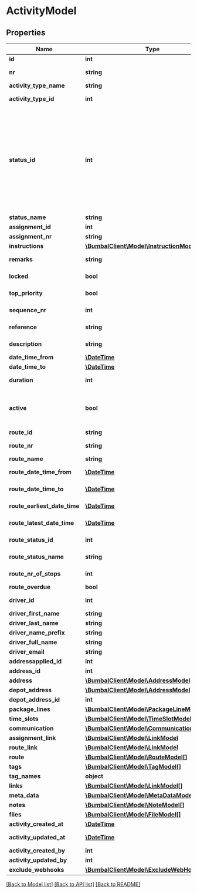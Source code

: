 # ActivityModel

## Properties
Name | Type | Description | Notes
------------ | ------------- | ------------- | -------------
**id** | **int** | Unique Identifier | 
**nr** | **string** | Number of this Activity | [optional] 
**activity_type_name** | **string** | Type of this Activity | [optional] 
**activity_type_id** | **int** | TypeID of this Activity | [optional] 
**status_id** | **int** | StatusId of this Activity, 28: activity_cancelled, 20: activity_incomplete, 21: activity_new, 39: activity_awaiting, 22: activity_accepted, 3: activity_planned, 4: activity_in_progress, 9: activity_executed | [optional] 
**status_name** | **string** | Activity Status | [optional] 
**assignment_id** | **int** | Assignment ID | [optional] 
**assignment_nr** | **string** | Assignment NR | [optional] 
**instructions** | [**\BumbalClient\Model\InstructionModel[]**](InstructionModel.md) |  | [optional] 
**remarks** | **string** | Remarks about this activity | [optional] 
**locked** | **bool** | Activity locked on a Route | [optional] 
**top_priority** | **bool** | Activity has top priority | [optional] 
**sequence_nr** | **int** | Sequence number on Route | [optional] 
**reference** | **string** | Reference of this activity | [optional] 
**description** | **string** | description of this activity | [optional] 
**date_time_from** | [**\DateTime**](\DateTime.md) | Earliest date-time | [optional] 
**date_time_to** | [**\DateTime**](\DateTime.md) | latest date-time | [optional] 
**duration** | **int** | Duration of this activity in minutes | [optional] 
**active** | **bool** | if active&#x3D;0: activity has been removed and is no longer visible in any bumbal interface | [optional] 
**route_id** | **string** | Route ID (unique) | [optional] 
**route_nr** | **string** | Route Number (not unique) | [optional] 
**route_name** | **string** | Route name | [optional] 
**route_date_time_from** | [**\DateTime**](\DateTime.md) | Start date-time of route | [optional] 
**route_date_time_to** | [**\DateTime**](\DateTime.md) | End date-time of route | [optional] 
**route_earliest_date_time** | [**\DateTime**](\DateTime.md) | Earliest date-time of route | [optional] 
**route_latest_date_time** | [**\DateTime**](\DateTime.md) | Latest date-time of route | [optional] 
**route_status_id** | **int** | Status ID of this Route | [optional] 
**route_status_name** | **string** | Status Name of this Route | [optional] 
**route_nr_of_stops** | **int** | Number of stops on this route | [optional] 
**route_overdue** | **bool** | Route is overdue | [optional] 
**driver_id** | **int** | Driver ID connected to this route/activity | [optional] 
**driver_first_name** | **string** | Driver first name | [optional] 
**driver_last_name** | **string** | Driver last name | [optional] 
**driver_name_prefix** | **string** | Driver prefix | [optional] 
**driver_full_name** | **string** | Driver full name | [optional] 
**driver_email** | **string** | Driver email | [optional] 
**addressapplied_id** | **int** | Address Applied ID | [optional] 
**address_id** | **int** | Address ID | [optional] 
**address** | [**\BumbalClient\Model\AddressModel**](AddressModel.md) |  | [optional] 
**depot_address** | [**\BumbalClient\Model\AddressModel**](AddressModel.md) |  | [optional] 
**depot_address_id** | **int** | Depot Address ID | [optional] 
**package_lines** | [**\BumbalClient\Model\PackageLineModel[]**](PackageLineModel.md) |  | [optional] 
**time_slots** | [**\BumbalClient\Model\TimeSlotModel[]**](TimeSlotModel.md) |  | [optional] 
**communication** | [**\BumbalClient\Model\CommunicationModel**](CommunicationModel.md) |  | [optional] 
**assignment_link** | [**\BumbalClient\Model\LinkModel**](LinkModel.md) |  | [optional] 
**route_link** | [**\BumbalClient\Model\LinkModel**](LinkModel.md) |  | [optional] 
**route** | [**\BumbalClient\Model\RouteModel[]**](RouteModel.md) |  | [optional] 
**tags** | [**\BumbalClient\Model\TagModel[]**](TagModel.md) |  | [optional] 
**tag_names** | **object** |  | [optional] 
**links** | [**\BumbalClient\Model\LinkModel[]**](LinkModel.md) |  | [optional] 
**meta_data** | [**\BumbalClient\Model\MetaDataModel[]**](MetaDataModel.md) |  | [optional] 
**notes** | [**\BumbalClient\Model\NoteModel[]**](NoteModel.md) |  | [optional] 
**files** | [**\BumbalClient\Model\FileModel[]**](FileModel.md) |  | [optional] 
**activity_created_at** | [**\DateTime**](\DateTime.md) | created_at date time | [optional] 
**activity_updated_at** | [**\DateTime**](\DateTime.md) | updated_at date time | [optional] 
**activity_created_by** | **int** | created_by user id | [optional] 
**activity_updated_by** | **int** | created_by user id | [optional] 
**exclude_webhooks** | [**\BumbalClient\Model\ExcludeWebHooksModel**](ExcludeWebHooksModel.md) |  | [optional] 

[[Back to Model list]](../README.md#documentation-for-models) [[Back to API list]](../README.md#documentation-for-api-endpoints) [[Back to README]](../README.md)



